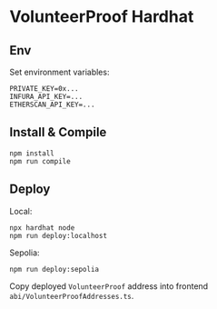 # VolunteerProof Hardhat

## Env

Set environment variables:

```
PRIVATE_KEY=0x...
INFURA_API_KEY=...
ETHERSCAN_API_KEY=...
```

## Install & Compile

```
npm install
npm run compile
```

## Deploy

Local:

```
npx hardhat node
npm run deploy:localhost
```

Sepolia:

```
npm run deploy:sepolia
```

Copy deployed `VolunteerProof` address into frontend `abi/VolunteerProofAddresses.ts`.




